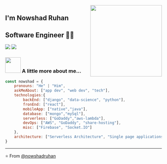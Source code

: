 <img align='right' src="https://media.giphy.com/media/M9gbBd9nbDrOTu1Mqx/giphy.gif" width="230">

##  I'm Nowshad Ruhan
## Software Engineer 👨‍💻

[![](https://img.shields.io/badge/LinkedIn-ashrafkm-blue)](https://www.linkedin.com/in/nowshadr/)
[![](https://img.shields.io/badge/Gmail-ashrafkm010%40gmail.com-red)](mailto:nowshad.cse@gmail.com)


### <img src="https://media.giphy.com/media/VgCDAzcKvsR6OM0uWg/giphy.gif" width="50"> A little more about me...  

```javascript
const nowshad = {
    pronouns: "He" | "Him",
    askMeAbout: ["app dev", "web dev", "tech"],
    technologies:{
        backEnd: ["django", "data-science", "python"],
        fronEnd: ["react"],
        mobileApp: ["native","java"],
        database: ["mongo","mySql"],
        serverless: ["GoDaddy","aws-lambda"],
        devOps: ["AWS", "GoDaddy", "share-hosting"],
        misc: ["Firebase", "Socket.IO"]
    },
    architecture: ["Serverless Architecture", "Single page applications"],
}
```

---
⭐️ From [@nowshadruhan](https://github.com/NowshadRuhan)
